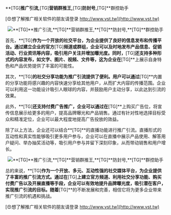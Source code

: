 **[TG]**推广引流,**[TG]**营销群推王,**[TG]**防封号,**[TG]**群控助手

[😍想了解推广相关软件的朋友请登录 http://www.vst.tw](http://www.vst.tw)

 <center><img src="https://vst.tw/MP4/tuiguang/png/1.png" alt="**[TG]**推广引流,**[TG]**营销群推王,**[TG]**防封号,**[TG]**群控助手"></center>

首先，**[TG]**作为一个开放的社交平台，为企业提供了良好的信息发布和传播平台。通过建立企业的官方**[TG]**频道或群组，企业可以及时地发布产品信息、促销活动、行业资讯等内容，吸引用户关注并增加曝光度。同时，**[TG]**还支持多种形式的内容发布，如文字、图片、视频、文件等，这为企业在**[TG]**上展示自身特色和产品优势提供了丰富的可能性。

其次，**[TG]**的社交分享功能为推广引流提供了便利。用户可以通过**[TG]**内置的分享功能将感兴趣的内容快速分享给其他用户，从而扩大内容的传播范围。企业可以利用这一功能设计吸引人眼球的内容，并鼓励用户主动分享，以此达到引流的效果。

此外，**[TG]**还支持付费广告推广，企业可以通过在**[TG]**上购买广告位，将宣传信息展示给更多的用户，提高品牌曝光和产品销售。通过有针对性地选择目标受众和精准定位，企业可以最大程度地提高广告投放的效益。

除了以上方法，企业还可以结合**[TG]**的直播功能进行推广引流。直播形式的互动性和真实性能够吸引更多用户参与，企业可以在直播中展示产品使用、解答用户疑问、举办抽奖活动等，吸引用户参与并留下深刻印象，从而带动销售和用户增长。

 <center><img src="https://vst.tw/MP4/tuiguang/png/1.png" alt="**[TG]**推广引流,**[TG]**营销群推王,**[TG]**防封号,**[TG]**群控助手"></center>

总的来说，**[TG]**作为一个开放、多元、互动性强的社交媒体平台，为企业提供了丰富的推广引流方式。通过在**[TG]**上建立官方频道、利用社交分享功能、购买付费广告以及开展直播等手段，企业可以有效地提升品牌曝光度，吸引潜在客户，实现推广引流的目标。随着**[TG]**的不断发展和完善，相信它将为更多企业带来推广引流的机遇和挑战。

[😍想了解推广相关软件的朋友请登录 http://www.vst.tw](http://www.vst.tw)




